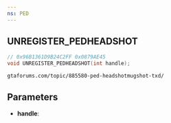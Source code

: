 ```yaml
---
ns: PED
---
```

## UNREGISTER_PEDHEADSHOT

```c
// 0x96B1361D9B24C2FF 0x0879AE45
void UNREGISTER_PEDHEADSHOT(int handle);
```

```
gtaforums.com/topic/885580-ped-headshotmugshot-txd/  
```

## Parameters
* **handle**: 


